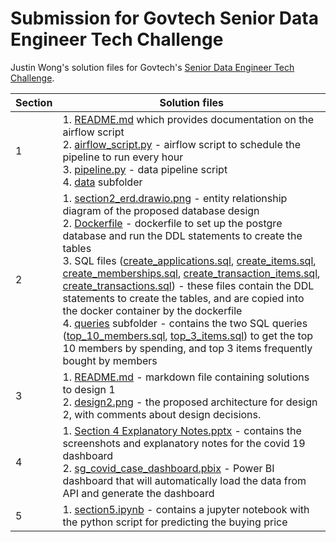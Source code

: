 # Submission for Govtech Senior Data Engineer Tech Challenge

Justin Wong's solution files for Govtech's [Senior Data Engineer Tech Challenge](https://github.com/ameeraadam/Senior-DE-Tech-Challenge).


|Section|Solution files|
|---|---|
|1|1. [README.md](section1/README.md) which provides documentation on the airflow script<br>2. [airflow_script.py](section1/airflow_script.py) - airflow script to schedule the pipeline to run every hour <br>3. [pipeline.py](section1/pipeline.py) - data pipeline script <br>4. [data](section1/data/) subfolder|
|2|1. [section2_erd.drawio.png](section2/section2_erd.drawio.png) - entity relationship diagram of the proposed database design<br>2. [Dockerfile](section2/Dockerfile) - dockerfile to set up the postgre database and run the DDL statements to create the tables<br>3. SQL files ([create_applications.sql](section2/create_applications.sql), [create_items.sql](section2/create_items.sql), [create_memberships.sql](section2/create_memberships.sql), [create_transaction_items.sql](section2/create_transaction_items.sql), [create_transactions.sql](section2/create_transactions.sql)) - these files contain the DDL statements to create the tables, and are copied into the docker container by the dockerfile<br> 4. [queries](section2/queries/) subfolder - contains the two SQL queries ([top_10_members.sql](section2/queries/top_10_members.sql), [top_3_items.sql](section2/queries/top_3_items.sql)) to get the top 10 members by spending, and top 3 items frequently bought by members|
|3|1. [README.md](section3/README.md) - markdown file containing solutions to design 1<br>2. [design2.png](section3/design2.png) - the proposed architecture for design 2, with comments about design decisions.|
|4|1. [Section 4 Explanatory Notes.pptx](section4/Section%204%20Explanatory%20Notes.pptx) - contains the screenshots and explanatory notes for the covid 19 dashboard <br> 2. [sg_covid_case_dashboard.pbix](section4/sg_covid_case_dashboard.pbix) - Power BI dashboard that will automatically load the data from API and generate the dashboard|
|5|1. [section5.ipynb](section5/section5.ipynb) - contains a jupyter notebook with the python script for predicting the buying price|
